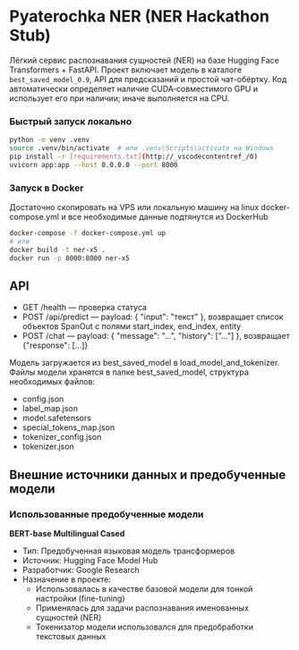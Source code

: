 # Pyaterochka NER (NER Hackathon Stub)

Лёгкий сервис распознавания сущностей (NER) на базе Hugging Face Transformers + FastAPI. Проект включает модель в каталоге `best_saved_model_0.9`, API для предсказаний и простой чат-обёртку.
Код автоматически определяет наличие CUDA‑совместимого GPU и использует его при наличии; иначе выполняется на CPU.


### Быстрый запуск локально

```sh
python -m venv .venv
source .venv/bin/activate  # или .venv\Scripts\activate на Windows
pip install -r [requirements.txt](http://_vscodecontentref_/0)
uvicorn app:app --host 0.0.0.0 --port 8000
```
### Запуск в Docker
Достаточно скопировать на VPS или локальную машину на linux docker-compose.yml и все необходимые данные подтянутся из DockerHub

```sh
docker-compose -f docker-compose.yml up
# или
docker build -t ner-x5 .
docker run -p 8000:8000 ner-x5
```

## API

- GET /health — проверка статуса
- POST /api/predict — payload: { "input": "текст" }, возвращает список объектов SpanOut с полями start_index, end_index, entity
- POST /chat — payload: { "message": "...", "history": ["..."] }, возвращает {"response": [...]}

Модель загружается из best_saved_model в load_model_and_tokenizer.
Файлы модели хранятся в папке best_saved_model, структура необходимых файлов:
- config.json
- label_map.json
- model.safetensors
- special_tokens_map.json
- tokenizer_config.json
- tokenizer.json

## Внешние источники данных и предобученные модели
### Использованные предобученные модели
**BERT-base Multilingual Cased**
- Тип: Предобученная языковая модель трансформеров
- Источник: Hugging Face Model Hub
- Разработчик: Google Research
- Назначение в проекте:
    - Использовалась в качестве базовой модели для тонкой настройки (fine-tuning)
    - Применялась для задачи распознавания именованных сущностей (NER)
    - Токенизатор модели использовался для предобработки текстовых данных

